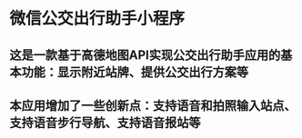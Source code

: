 # 微信公交出行助手小程序
## 这是一款基于高德地图API实现公交出行助手应用的基本功能：显示附近站牌、提供公交出行方案等
## 本应用增加了一些创新点：支持语音和拍照输入站点、支持语音步行导航、支持语音报站等
